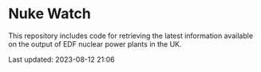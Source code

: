 # Nuke Watch

This repository includes code for retrieving the latest information available on the output of EDF nuclear power plants in the UK.

Last updated: 2023-08-12 21:06